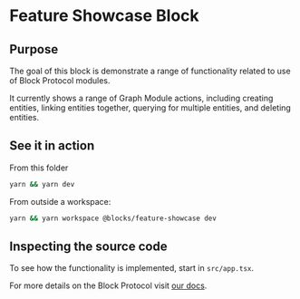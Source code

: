 # Feature Showcase Block

## Purpose

The goal of this block is demonstrate a range of functionality related to use of Block Protocol modules.

It currently shows a range of Graph Module actions, including creating entities, linking entities together, querying for multiple entities, and deleting entities.

## See it in action

From this folder

```sh
yarn && yarn dev
```

From outside a workspace:

```sh
yarn && yarn workspace @blocks/feature-showcase dev
```

## Inspecting the source code

To see how the functionality is implemented, start in `src/app.tsx`.

For more details on the Block Protocol visit [our docs](https://blockprotocol.org/docs).
